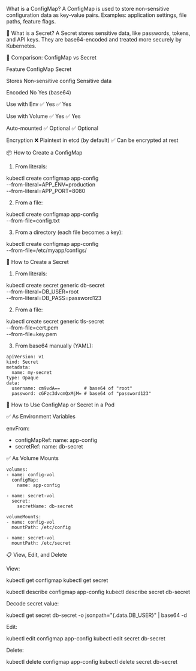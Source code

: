 What is a ConfigMap?
A ConfigMap is used to store non-sensitive configuration data as key-value pairs.
Examples: application settings, file paths, feature flags.

🔐 What is a Secret?
A Secret stores sensitive data, like passwords, tokens, and API keys.
They are base64-encoded and treated more securely by Kubernetes.

🔧 Comparison: ConfigMap vs Secret

Feature	ConfigMap	Secret

Stores	Non-sensitive config	Sensitive data

Encoded	No	Yes (base64)

Use with Env	✅ Yes	✅ Yes

Use with Volume	✅ Yes	✅ Yes

Auto-mounted	✅ Optional	✅ Optional

Encryption	❌ Plaintext in etcd (by default)	✅ Can be encrypted at rest

📦 How to Create a ConfigMap
1. From literals:

kubectl create configmap app-config \
  --from-literal=APP_ENV=production \
  --from-literal=APP_PORT=8080

2. From a file:

kubectl create configmap app-config \
  --from-file=config.txt

3. From a directory (each file becomes a key):

kubectl create configmap app-config \
  --from-file=/etc/myapp/configs/

🔐 How to Create a Secret
1. From literals:

kubectl create secret generic db-secret \
  --from-literal=DB_USER=root \
  --from-literal=DB_PASS=password123

2. From a file:

kubectl create secret generic tls-secret \
  --from-file=cert.pem \
  --from-file=key.pem

3. From base64 manually (YAML):
```
apiVersion: v1
kind: Secret
metadata:
  name: my-secret
type: Opaque
data:
  username: cm9vdA==         # base64 of "root"
  password: cGFzc3dvcmQxMjM= # base64 of "password123"
```

🧪 How to Use ConfigMap or Secret in a Pod

✅ As Environment Variables

envFrom:
- configMapRef:
    name: app-config
- secretRef:
    name: db-secret

✅ As Volume Mounts
```
volumes:
- name: config-vol
  configMap:
    name: app-config

- name: secret-vol
  secret:
    secretName: db-secret

volumeMounts:
- name: config-vol
  mountPath: /etc/config

- name: secret-vol
  mountPath: /etc/secret
```
📋 View, Edit, and Delete

View:

kubectl get configmap
kubectl get secret

kubectl describe configmap app-config
kubectl describe secret db-secret

Decode secret value:

kubectl get secret db-secret -o jsonpath="{.data.DB_USER}" | base64 -d

Edit:

kubectl edit configmap app-config
kubectl edit secret db-secret

Delete:

kubectl delete configmap app-config
kubectl delete secret db-secret

